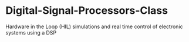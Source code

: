 # Digital-Signal-Processors-Class
Hardware in the Loop (HIL) simulations and real time control of electronic systems using a DSP
